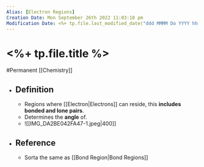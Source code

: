 ```yaml
---
Alias: [Electron Regions]
Creation Date: Mon September 26th 2022 11:03:18 pm 
Modification Date: <%+ tp.file.last_modified_date("ddd MMMM Do YYYY hh:mm:ss a") %>
---
```

# <%+ tp.file.title %>
#Permanent [[Chemistry]]

- ## Definition
	- Regions where [[Electron|Electrons]] can reside, this **includes bonded and lone pairs**.
	- Determines the **angle** of.
	- ![[IMG_DA2BE042FA47-1.jpeg|400]]
- ## Reference
	- Sorta the same as [[Bond Region|Bond Regions]]